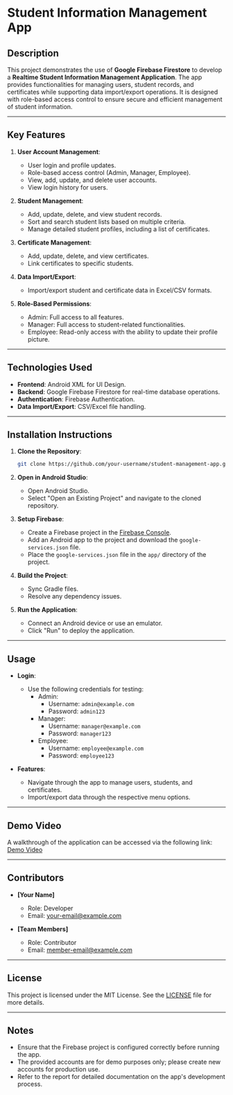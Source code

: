 # Student Information Management App

## Description
This project demonstrates the use of **Google Firebase Firestore** to develop a **Realtime Student Information Management Application**. The app provides functionalities for managing users, student records, and certificates while supporting data import/export operations. It is designed with role-based access control to ensure secure and efficient management of student information.

---

## Key Features
1. **User Account Management**:
   - User login and profile updates.
   - Role-based access control (Admin, Manager, Employee).
   - View, add, update, and delete user accounts.
   - View login history for users.

2. **Student Management**:
   - Add, update, delete, and view student records.
   - Sort and search student lists based on multiple criteria.
   - Manage detailed student profiles, including a list of certificates.

3. **Certificate Management**:
   - Add, update, delete, and view certificates.
   - Link certificates to specific students.

4. **Data Import/Export**:
   - Import/export student and certificate data in Excel/CSV formats.

5. **Role-Based Permissions**:
   - Admin: Full access to all features.
   - Manager: Full access to student-related functionalities.
   - Employee: Read-only access with the ability to update their profile picture.

---

## Technologies Used
- **Frontend**: Android XML for UI Design.
- **Backend**: Google Firebase Firestore for real-time database operations.
- **Authentication**: Firebase Authentication.
- **Data Import/Export**: CSV/Excel file handling.

---

## Installation Instructions
1. **Clone the Repository**:
   ```bash
   git clone https://github.com/your-username/student-management-app.git
   ```

2. **Open in Android Studio**:
   - Open Android Studio.
   - Select "Open an Existing Project" and navigate to the cloned repository.

3. **Setup Firebase**:
   - Create a Firebase project in the [Firebase Console](https://console.firebase.google.com/).
   - Add an Android app to the project and download the `google-services.json` file.
   - Place the `google-services.json` file in the `app/` directory of the project.

4. **Build the Project**:
   - Sync Gradle files.
   - Resolve any dependency issues.

5. **Run the Application**:
   - Connect an Android device or use an emulator.
   - Click "Run" to deploy the application.

---

## Usage
- **Login**:
  - Use the following credentials for testing:
    - Admin: 
      - Username: `admin@example.com`
      - Password: `admin123`
    - Manager:
      - Username: `manager@example.com`
      - Password: `manager123`
    - Employee:
      - Username: `employee@example.com`
      - Password: `employee123`

- **Features**:
  - Navigate through the app to manage users, students, and certificates.
  - Import/export data through the respective menu options.

---

## Demo Video
A walkthrough of the application can be accessed via the following link:
[Demo Video](#)

---

## Contributors
- **[Your Name]**  
  - Role: Developer  
  - Email: your-email@example.com

- **[Team Members]**  
  - Role: Contributor  
  - Email: member-email@example.com

---

## License
This project is licensed under the MIT License. See the [LICENSE](LICENSE) file for more details.

---

## Notes
- Ensure that the Firebase project is configured correctly before running the app.
- The provided accounts are for demo purposes only; please create new accounts for production use. 
- Refer to the report for detailed documentation on the app's development process.
